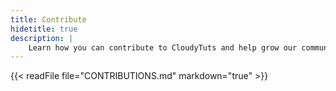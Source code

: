 ```yaml
---
title: Contribute
hidetitle: true
description: |
    Learn how you can contribute to CloudyTuts and help grow our community
---
```


{{< readFile file="CONTRIBUTIONS.md" markdown="true" >}}
